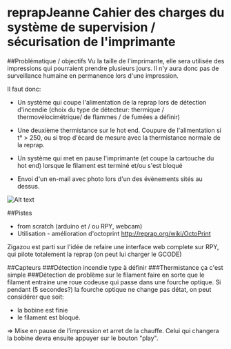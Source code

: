 reprapJeanne
Cahier des charges du système de supervision / sécurisation de l'imprimante
============


##Problématique / objectifs
Vu la taille de l'imprimante, elle sera utilisée des impressions qui pourraient prendre plusieurs jours. Il n'y aura donc pas de surveillance humaine en permanence lors d'une impression.

Il faut donc:
+ Un système qui coupe l'alimentation de la reprap lors de détection d'incendie (choix du type de détecteur:  thermique / thermovélocimétrique/ de flammes / de fumées a définir)
+ Une deuxième thermistance sur le hot end. Coupure de l'alimentation si t° > 250, ou si trop d'écard de mesure avec la thermistance normale de la reprap.
+ Un système qui met en pause l'imprimante (et coupe la cartouche du hot end) lorsque le filament est terminé et/ou s'est bloqué

+ Envoi d'un en-mail avec photo lors d'un des évènements sités au dessus.


![Alt text](https://github.com/gnieark/reprapJeanne/blob/master/Supervision/Supervision.png?raw=true "Schema")

##Pistes
+ from scratch (arduino et / ou RPY, webcam)
+ Utilisation - amélioration d'octoprint http://reprap.org/wiki/OctoPrint

Zigazou est parti sur l'idée de refaire une interface web complete sur RPY, qui pilote totalement la reprap (on peut lui charger le GCODE)

##Capteurs
###Détection incendie
type à définir
###Thermistance
ça c'est simple
###Détection de problème sur le filament
faire en sorte que le filament entraine une roue codeuse qui passe dans une fourche optique. Si pendant (5 secondes?) la fourche optique ne change pas détat, on peut considérer que soit:
+ la bobine est finie
+ le filament est bloqué.

=> Mise en pause de l'impression et arret de la chauffe. Celui qui changera la bobine devra ensuite appuyer sur le bouton "play". 